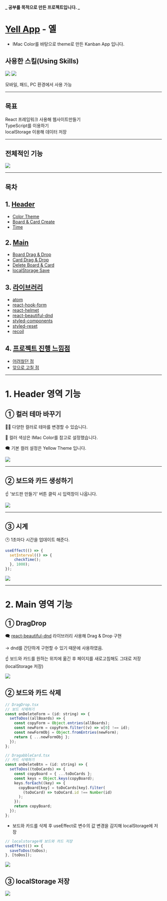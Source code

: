 **_ 공부를 목적으로 만든 프로젝트입니다. _**

# [Yell App](https://danbe80.github.io/yell-app/) - 옐

- IMac Color를 바탕으로 theme로 만든 Kanban App 입니다.

## 사용한 스킬(Using Skills)

<img src="https://img.shields.io/badge/-React-1687A7?style=flat-square&logo=React">
<img src="https://img.shields.io/badge/-typescript-%233178C6?style=flat-square&logo=typescript&logoColor=white">

모바일, 패드, PC 환경에서 사용 가능

---

## 목표

React 프레임워크 사용해 웹사이트만들기 <br>
TypeScript를 이용하기 <br>
localStorage 이용해 데이터 저장

---

## 전체적인 기능

<img src="https://user-images.githubusercontent.com/85651246/157296882-7c6cf0b3-e7aa-4037-8348-8dc57b2131f5.gif">

---

## 목차

## 1. [Header](#1-header-영역-기능)

- [Color Theme](#①-컬러-테마-바꾸기)
- [Board & Card Create](#②-보드와-카드-생성하기)
- [Time](#③-시계)

## 2. [Main](#2-main-영역-기능)

- [Board Drag & Drop](#①-DragDrop)
- [Card Drag & Drop](#①-DragDrop)
- [Delete Board & Card](#②-보드와-카드-삭제)
- [localStorage Save](#③-localstorage-저장)

## 3. [라이브러리]()

- [atom]()
- [react-hook-form]()
- [react-helmet]()
- [react-beautiful-dnd]()
- [styled-components]()
- [styled-reset]()
- [recoil]()

## 4. [프로젝트 진행 느낌점]()

- [어려웠던 점]()
- [앞으로 고칠 점]()

---

# 1. Header 영역 기능

## ① 컬러 테마 바꾸기

🙋‍♀️ 다양한 컬러로 테마를 변경할 수 있습니다.

🎨 컬러 색상은 IMac Color를 참고로 설정했습니다.

🗨 기본 컬러 설정은 Yellow Theme 입니다.

  <img src="https://user-images.githubusercontent.com/85651246/157379693-90722f88-5439-4581-81b1-fb9c1def64dc.gif">

---

## ② 보드와 카드 생성하기

☝ '보드판 만들기' 버튼 클릭 시 입력창이 나옵니다.

<img src="https://user-images.githubusercontent.com/85651246/157381756-89bcfb72-6ef0-49d4-b310-7d576d2321ca.gif">

---

## ③ 시계

🕑 1초마다 시간을 업데이트 해준다.

```js
useEffect(() => {
  setInterval(() => {
    checkTime();
  }, 1000);
});
```

<img src="https://user-images.githubusercontent.com/85651246/157382279-e7459399-7026-41de-b05f-7de1669ad39e.JPG">

---

# 2. Main 영역 기능

## ① DragDrop

🗨 [react-beautiful-dnd](https://github.com/atlassian/react-beautiful-dnd) 라이브러리 사용해 Drag & Drop 구현

-> dnd를 간단하게 구현할 수 있기 때문에 사용하였음.

☝ 보드와 카드를 원하는 위치에 옮긴 후 페이지를 새로고침해도 그대로 저장 (localStorage 저장)

<img src="https://user-images.githubusercontent.com/85651246/157385111-2af82f80-af3a-43ec-b1f4-ad9fa2196458.gif">

## ② 보드와 카드 삭제

```js
// DragDrop.tsx
// 보드 삭제하기
const onDeleteForm = (id: string) => {
  setToDos((allBoards) => {
    const copyForm = Object.entries(allBoards);
    const newForm = copyForm.filter((v) => v[0] !== id);
    const newFormObj = Object.fromEntries(newForm);
    return { ...newFormObj };
  });
};

// DragabbleCard.tsx
// 카드 삭제하기
const onDeleteBtn = (id: string) => {
  setToDos((toDoCards) => {
    const copyBoard = { ...toDoCards };
    const keys = Object.keys(copyBoard);
    keys.forEach((key) => {
      copyBoard[key] = toDoCards[key].filter(
        (toDoCard) => toDoCard.id !== Number(id)
      );
    });
    return copyBoard;
  });
};
```

- 보드와 카드를 삭제 후 useEffect로 변수의 값 변경을 감지해 localStorage에 저장

```js
// localstorage에 보드와 카드 저장
useEffect(() => {
  saveToDos(toDos);
}, [toDos]);
```

<img src="https://user-images.githubusercontent.com/85651246/157385708-b2106d4b-35ff-4db1-bf19-43c3452ebe20.gif">

## ③ localStorage 저장

<img src="https://user-images.githubusercontent.com/85651246/157394828-70a87294-8836-4cd0-8d11-ff32fd1f1da6.JPG">
